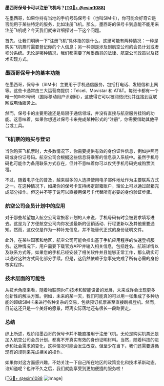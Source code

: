 **墨西哥保号卡可以注册飞机吗？[[TG💪+ @esim1088](https://t.me/s/esim1088)]**

在墨西哥，如果你持有当地的手机号码保号卡（也叫SIM卡），你可能会好奇它是否能用于某些特定的服务，比如注册飞机。那么，墨西哥的保号卡到底能不能用来注册飞机呢？今天我们就来详细探讨一下这个问题。

首先，让我们明确一下“注册飞机”具体指的是什么。这里可能有两种情况：一种是购买飞机票时需要登记你的个人信息；另一种则是涉及到航空公司的会员计划或者积分系统。无论是哪种情况，我们都需要了解墨西哥的法律、航空公司政策以及技术实现方式。

### 墨西哥保号卡的基本功能

在墨西哥，保号卡（SIM卡）主要用于手机通信服务，包括打电话、发短信和上网等。这些卡通常由三大运营商提供：Telcel、Movistar 和 AT&T。每张卡都有一个唯一的IMSI号码（国际移动用户识别码），这使得它可以被网络识别并连接到互联网或电话服务上。

然而，保号卡的主要用途还是局限于通信领域，并没有直接与航空服务挂钩的功能。这意味着，如果你想通过保号卡来完成某种形式的“注册”，你需要借助其他平台或工具。

### 飞机票的购买与登记

当你购买飞机票时，大多数情况下，你需要提供有效的身份证件信息，例如护照号码或身份证号码。航空公司会根据这些信息将乘客的信息录入系统中。虽然手机号码也可能作为备用联系方式存在，但并不意味着你可以仅凭手机号码完成购票流程。

不过，随着电子化的普及，越来越多的人选择使用电子邮件地址作为主要联系方式之一。在这种情况下，如果你的保号卡支持绑定邮箱账户，理论上可以通过邮箱完成部分操作。但这并不等于说可以直接用保号卡代替所有必要的身份验证步骤。

### 航空公司会员计划中的应用

对于那些希望加入航空公司常旅客计划的人来说，手机号码有时会被要求填写进去。这是为了方便航空公司向你发送最新的促销活动、行程更新以及其他重要通知。然而，这仅仅是作为一种补充信息，并不能替代正式的身份证明文件。

此外，在某些国家和地区，航空公司可能会推出基于手机应用程序的快速登机服务。这种情况下，用户需要下载官方APP并输入相关信息，包括姓名、航班详情以及联系方式等。如果您的手机已经安装了相关软件并且能够正常工作，那么确实可以通过这种方式简化部分手续。但是，这仍然依赖于您事先完成了所有必需的身份核实程序。

### 技术层面的可能性

从技术角度来看，随着物联网(IoT)技术和智能设备的发展，未来或许会出现更多创新性的解决方案。例如，未来的某一天，我们可能真的可以用一张集成了多种功能的超级SIM卡来进行各种复杂的交易，包括预订机票甚至直接刷机登机。然而，目前这还只是一个美好的愿景，距离实际落地还有很长一段路要走。

### 总结

综上所述，现阶段墨西哥的保号卡并不能直接用于注册飞机。无论是购买机票还是加入航空公司会员计划，都离不开真实有效的身份证明材料。当然，随着科技的进步和社会需求的变化，这种情况可能会发生改变。但至少在当下，我们还需要遵循现有的规则来完成相关的操作。

如果你对这方面感兴趣，不妨关注一下自己所在地区的政策变化和技术革新动态。谁知道呢？也许不久之后，我们就能享受到更加便捷的服务啦！

[[TG💪+ @esim1088](https://t.me/s/esim1088) ![Image](https://i.postimg.cc/4NQfJmqS/Snipaste-2025-05-13-00-14-12.png)]